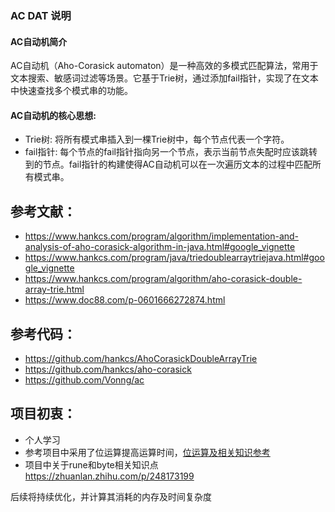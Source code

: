 ### AC DAT 说明
#### AC自动机简介
AC自动机（Aho-Corasick automaton）是一种高效的多模式匹配算法，常用于文本搜索、敏感词过滤等场景。它基于Trie树，通过添加fail指针，实现了在文本中快速查找多个模式串的功能。

#### AC自动机的核心思想:

- Trie树: 将所有模式串插入到一棵Trie树中，每个节点代表一个字符。
- fail指针: 每个节点的fail指针指向另一个节点，表示当前节点失配时应该跳转到的节点。fail指针的构建使得AC自动机可以在一次遍历文本的过程中匹配所有模式串。


## 参考文献：
- https://www.hankcs.com/program/algorithm/implementation-and-analysis-of-aho-corasick-algorithm-in-java.html#google_vignette
- https://www.hankcs.com/program/java/triedoublearraytriejava.html#google_vignette
- https://www.hankcs.com/program/algorithm/aho-corasick-double-array-trie.html
- https://www.doc88.com/p-0601666272874.html

## 参考代码：
- https://github.com/hankcs/AhoCorasickDoubleArrayTrie
- https://github.com/hankcs/aho-corasick
- https://github.com/Vonng/ac

## 项目初衷：
- 个人学习
- 参考项目中采用了位运算提高运算时间，[位运算及相关知识参考](https://oi-wiki.org/math/bit/)
- 项目中关于rune和byte相关知识点 https://zhuanlan.zhihu.com/p/248173199

后续将持续优化，并计算其消耗的内存及时间复杂度